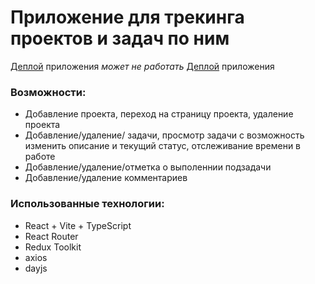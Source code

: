 # Приложение для трекинга проектов и задач по ним   
[Деплой](https://todo-app-lyart-eta-55.vercel.app/) приложения *может не работать*
[Деплой](https://todo-app-dmitry-rakovich.vercel.app/) приложения 

### Возможности:
- Добавление проекта, переход на страницу проекта, удаление проекта
- Добавление/удаление/ задачи, просмотр задачи с возможность изменить описание и текущий статус, отслеживание времени в работе
- Добавление/удаление/отметка о выполеннии подзадачи
- Добавление/удаление комментариев

### Использованные технологии:
- React + Vite + TypeScript
- React Router
- Redux Toolkit
- axios
- dayjs

